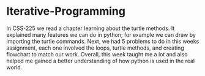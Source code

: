 # Iterative-Programming

In CSS-225 we read a chapter learning about the turtle methods. It explained many features we can do in python; for example we can draw by importing the turtle commands. Next, we had 5 problems to do in this weeks
assignment, each one involved the loops, turtle methods, and creating flowchart to match our work. Overall, this week taught me a lot and also helped me gained a better understanding of how python is used in the
real world.
